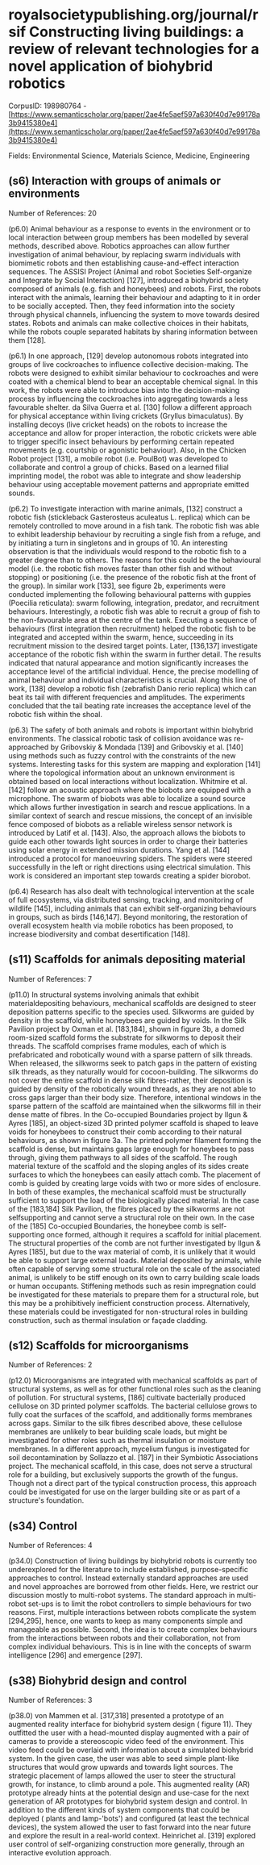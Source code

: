 # royalsocietypublishing.org/journal/rsif Constructing living buildings: a review of relevant technologies for a novel application of biohybrid robotics

CorpusID: 198980764 - [https://www.semanticscholar.org/paper/2ae4fe5aef597a630f40d7e99178a3b9415380e4](https://www.semanticscholar.org/paper/2ae4fe5aef597a630f40d7e99178a3b9415380e4)

Fields: Environmental Science, Materials Science, Medicine, Engineering

## (s6) Interaction with groups of animals or environments
Number of References: 20

(p6.0) Animal behaviour as a response to events in the environment or to local interaction between group members has been modelled by several methods, described above. Robotics approaches can allow further investigation of animal behaviour, by replacing swarm individuals with biomimetic robots and then establishing cause-and-effect interaction sequences. The ASSISI Project (Animal and robot Societies Self-organize and Integrate by Social Interaction) [127], introduced a biohybrid society composed of animals (e.g. fish and honeybees) and robots. First, the robots interact with the animals, learning their behaviour and adapting to it in order to be socially accepted. Then, they feed information into the society through physical channels, influencing the system to move towards desired states. Robots and animals can make collective choices in their habitats, while the robots couple separated habitats by sharing information between them [128].

(p6.1) In one approach, [129] develop autonomous robots integrated into groups of live cockroaches to influence collective decision-making. The robots were designed to exhibit similar behaviour to cockroaches and were coated with a chemical blend to bear an acceptable chemical signal. In this work, the robots were able to introduce bias into the decision-making process by influencing the cockroaches into aggregating towards a less favourable shelter. da Silva Guerra et al. [130] follow a different approach for physical acceptance within living crickets (Gryllus bimaculatus). By installing decoys (live cricket heads) on the robots to increase the acceptance and allow for proper interaction, the robotic crickets were able to trigger specific insect behaviours by performing certain repeated movements (e.g. courtship or agonistic behaviour). Also, in the Chicken Robot project [131], a mobile robot (i.e. PoulBot) was developed to collaborate and control a group of chicks. Based on a learned filial imprinting model, the robot was able to integrate and show leadership behaviour using acceptable movement patterns and appropriate emitted sounds.

(p6.2) To investigate interaction with marine animals, [132] construct a robotic fish (stickleback Gasterosteus aculeatus L. replica) which can be remotely controlled to move around in a fish tank. The robotic fish was able to exhibit leadership behaviour by recruiting a single fish from a refuge, and by initiating a turn in singletons and in groups of 10. An interesting observation is that the individuals would respond to the robotic fish to a greater degree than to others. The reasons for this could be the behavioural model (i.e. the robotic fish moves faster than other fish and without stopping) or positioning (i.e. the presence of the robotic fish at the front of the group). In similar work [133], see figure 2b, experiments were conducted implementing the following behavioural patterns with guppies (Poecilia reticulata): swarm following, integration, predator, and recruitment behaviours. Interestingly, a robotic fish was able to recruit a group of fish to the non-favourable area at the centre of the tank. Executing a sequence of behaviours (first integration then recruitment) helped the robotic fish to be integrated and accepted within the swarm, hence, succeeding in its recruitment mission to the desired target points. Later, [136,137] investigate acceptance of the robotic fish within the swarm in further detail. The results indicated that natural appearance and motion significantly increases the acceptance level of the artificial individual. Hence, the precise modelling of animal behaviour and individual characteristics is crucial. Along this line of work, [138] develop a robotic fish (zebrafish Danio rerio replica) which can beat its tail with different frequencies and amplitudes. The experiments concluded that the tail beating rate increases the acceptance level of the robotic fish within the shoal.

(p6.3) The safety of both animals and robots is important within biohybrid environments. The classical robotic task of collision avoidance was re-approached by Gribovskiy & Mondada [139] and Gribovskiy et al. [140] using methods such as fuzzy control with the constraints of the new systems. Interesting tasks for this system are mapping and exploration [141] where the topological information about an unknown environment is obtained based on local interactions without localization. Whitmire et al. [142] follow an acoustic approach where the biobots are equipped with a microphone. The swarm of biobots was able to localize a sound source which allows further investigation in search and rescue applications. In a similar context of search and rescue missions, the concept of an invisible fence composed of biobots as a reliable wireless sensor network is introduced by Latif et al. [143]. Also, the approach allows the biobots to guide each other towards light sources in order to charge their batteries using solar energy in extended mission durations. Yang et al. [144] introduced a protocol for manoeuvring spiders. The spiders were steered successfully in the left or right directions using electrical simulation. This work is considered an important step towards creating a spider biorobot.

(p6.4) Research has also dealt with technological intervention at the scale of full ecosystems, via distributed sensing, tracking, and monitoring of wildlife [145], including animals that can exhibit self-organizing behaviours in groups, such as birds [146,147]. Beyond monitoring, the restoration of overall ecosystem health via mobile robotics has been proposed, to increase biodiversity and combat desertification [148].
## (s11) Scaffolds for animals depositing material
Number of References: 7

(p11.0) In structural systems involving animals that exhibit materialdepositing behaviours, mechanical scaffolds are designed to steer deposition patterns specific to the species used. Silkworms are guided by density in the scaffold, while honeybees are guided by voids. In the Silk Pavilion project by Oxman et al. [183,184], shown in figure 3b, a domed room-sized scaffold forms the substrate for silkworms to deposit their threads. The scaffold comprises frame modules, each of which is prefabricated and robotically wound with a sparse pattern of silk threads. When released, the silkworms seek to patch gaps in the pattern of existing silk threads, as they naturally would for cocoon-building. The silkworms do not cover the entire scaffold in dense silk fibres-rather, their deposition is guided by density of the robotically wound threads, as they are not able to cross gaps larger than their body size. Therefore, intentional windows in the sparse pattern of the scaffold are maintained when the silkworms fill in their dense matte of fibres. In the Co-occupied Boundaries project by Ilgun & Ayres [185], an object-sized 3D printed polymer scaffold is shaped to leave voids for honeybees to construct their comb according to their natural behaviours, as shown in figure 3a. The printed polymer filament forming the scaffold is dense, but maintains gaps large enough for honeybees to pass through, giving them pathways to all sides of the scaffold. The rough material texture of the scaffold and the sloping angles of its sides create surfaces to which the honeybees can easily attach comb. The placement of comb is guided by creating large voids with two or more sides of enclosure. In both of these examples, the mechanical scaffold must be structurally sufficient to support the load of the biologically placed material. In the case of the [183,184] Silk Pavilion, the fibres placed by the silkworms are not selfsupporting and cannot serve a structural role on their own. In the case of the [185] Co-occupied Boundaries, the honeybee comb is self-supporting once formed, although it requires a scaffold for initial placement. The structural properties of the comb are not further investigated by Ilgun & Ayres [185], but due to the wax material of comb, it is unlikely that it would be able to support large external loads. Material deposited by animals, while often capable of serving some structural role on the scale of the associated animal, is unlikely to be stiff enough on its own to carry building scale loads or human occupants. Stiffening methods such as resin impregnation could be investigated for these materials to prepare them for a structural role, but this may be a prohibitively inefficient construction process. Alternatively, these materials could be investigated for non-structural roles in building construction, such as thermal insulation or façade cladding.
## (s12) Scaffolds for microorganisms
Number of References: 2

(p12.0) Microorganisms are integrated with mechanical scaffolds as part of structural systems, as well as for other functional roles such as the cleaning of pollution. For structural systems, [186] cultivate bacterially produced cellulose on 3D printed polymer scaffolds. The bacterial cellulose grows to fully coat the surfaces of the scaffold, and additionally forms membranes across gaps. Similar to the silk fibres described above, these cellulose membranes are unlikely to bear building scale loads, but might be investigated for other roles such as thermal insulation or moisture membranes. In a different approach, mycelium fungus is investigated for soil decontamination by Sollazzo et al. [187] in their Symbiotic Associations project. The mechanical scaffold, in this case, does not serve a structural role for a building, but exclusively supports the growth of the fungus. Though not a direct part of the typical construction process, this approach could be investigated for use on the larger building site or as part of a structure's foundation.
## (s34) Control
Number of References: 4

(p34.0) Construction of living buildings by biohybrid robots is currently too underexplored for the literature to include established, purpose-specific approaches to control. Instead externally standard approaches are used and novel approaches are borrowed from other fields. Here, we restrict our discussion mostly to multi-robot systems. The standard approach in multi-robot set-ups is to limit the robot controllers to simple behaviours for two reasons. First, multiple interactions between robots complicate the system [294,295], hence, one wants to keep as many components simple and manageable as possible. Second, the idea is to create complex behaviours from the interactions between robots and their collaboration, not from complex individual behaviours. This is in line with the concepts of swarm intelligence [296] and emergence [297].
## (s38) Biohybrid design and control
Number of References: 3

(p38.0) von Mammen et al. [317,318] presented a prototype of an augmented reality interface for biohybrid system design ( figure 11). They outfitted the user with a head-mounted display augmented with a pair of cameras to provide a stereoscopic video feed of the environment. This video feed could be overlaid with information about a simulated biohybrid system. In the given case, the user was able to seed simple plant-like structures that would grow upwards and towards light sources. The strategic placement of lamps allowed the user to steer the structural growth, for instance, to climb around a pole. This augmented reality (AR) prototype already hints at the potential design and use-case for the next generation of AR prototypes for biohybrid system design and control. In addition to the different kinds of system components that could be deployed ( plants and lamp-'bots') and configured (at least the technical devices), the system allowed the user to fast forward into the near future and explore the result in a real-world context. Heinrichet al. [319] explored user control of self-organizing construction more generally, through an interactive evolution approach.
